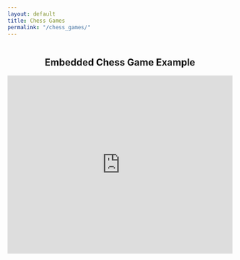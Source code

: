 ```yaml
---
layout: default
title: Chess Games
permalink: "/chess_games/"
---
```


<div style="display: flex; justify-content: center;">
  <h2 style="text-align: center;">Embedded Chess Game Example</h2>
</div>

<div style="display: flex; justify-content: center;">
  <iframe style="border: 0;" width="900px" height="400px" src="https://share.chessbase.com/SharedGames/frame/?p=D5xLg9gaS734iSy+vMBkEtr9n5Mj+sxY+ZACRCBXPNmndNFxyWV6+1u444th7DxV"></iframe>
</div>
